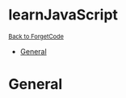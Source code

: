 # learnJavaScript

<sub>[Back to ForgetCode](../README.md)</sub>

<!-- MarkdownTOC autolink="true" bracket="round" indent="    "-->

- [General](#general)

<!-- /MarkdownTOC -->

# General
